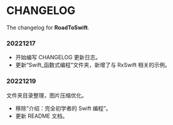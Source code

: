 # CHANGELOG

The changelog for **RoadToSwift**.



### 20221217

* 开始编写 CHANGELOG 更新日志。
* 更新“Swift_函数式编程”文件夹，新增了与 RxSwift 相关的示例。



### 20221219

文件夹目录整理，图片压缩优化。

* 移除“介绍：完全初学者的 Swift 编程”。
* 更新 README 文档。





